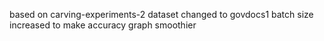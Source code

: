 based on carving-experiments-2
dataset changed to govdocs1
batch size increased to make accuracy graph smoothier